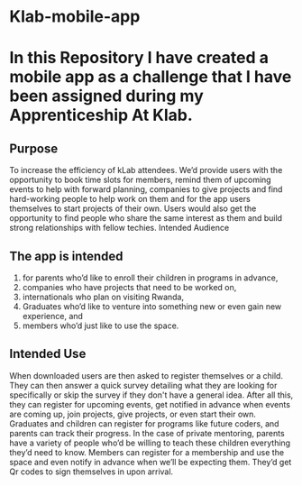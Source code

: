 # Klab-mobile-app
# In this Repository I have created a mobile app as a challenge that I have been assigned during my Apprenticeship At Klab.
## Purpose
To increase the efficiency of kLab attendees. We’d provide users with the opportunity to book
time slots for members, remind them of upcoming events to help with forward planning,
companies to give projects and find hard-working people to help work on them and for the
app users themselves to start projects of their own. Users would also get the opportunity to
find people who share the same interest as them and build strong relationships with fellow techies. Intended Audience

## The app is intended
1. for parents who’d like to enroll their children in programs in advance,
2. companies who have projects that need to be worked on,
3. internationals who plan on visiting Rwanda,
4. Graduates who’d like to venture into something new or even gain new experience, and
5. members who’d just like to use the space.

## Intended Use
When downloaded users are then asked to register themselves or a child. They can then
answer a quick survey detailing what they are looking for specifically or skip the survey if
they don't have a general idea. After all this, they can register for upcoming events, get
notified in advance when events are coming up, join projects, give projects, or even start their
own. Graduates and children can register for programs like future coders, and parents can
track their progress. In the case of private mentoring, parents have a variety of people who’d
be willing to teach these children everything they’d need to know. Members can register for a
membership and use the space and even notify in advance when we’ll be expecting them.
They’d get Qr codes to sign themselves in upon arrival.
